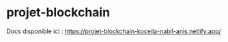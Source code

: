 ﻿# projet-blockchain
Docs disponible ici : https://projet-blockchain-koceila-nabil-anis.netlify.app/
